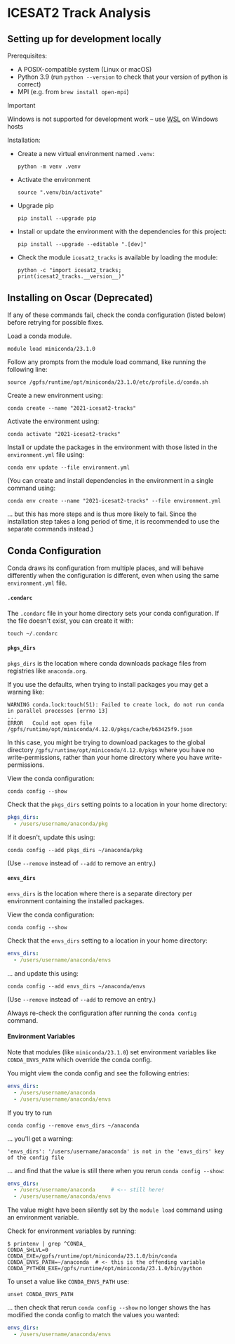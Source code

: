 # ICESAT2 Track Analysis

## Setting up for development locally

Prerequisites:
- A POSIX-compatible system (Linux or macOS)
- Python 3.9 (run `python --version` to check that your version of python is correct)
- MPI (e.g. from `brew install open-mpi`)

> [!IMPORTANT]  
> Windows is not supported for development work – use [WSL](https://learn.microsoft.com/en-us/windows/wsl/) on Windows hosts

Installation:
- Create a new virtual environment named `.venv`:
  ```shell
  python -m venv .venv
  ```
- Activate the environment
    ```shell
    source ".venv/bin/activate"
    ```
- Upgrade pip
  ```shell
  pip install --upgrade pip
  ```
- Install or update the environment with the dependencies for this project:
  ```shell
  pip install --upgrade --editable ".[dev]"
  ```
- Check the module `icesat2_tracks` is available by loading the module:
  ```shell
  python -c "import icesat2_tracks; print(icesat2_tracks.__version__)"
  ```

## Installing on Oscar (Deprecated)

If any of these commands fail, check the conda configuration (listed below) before retrying for possible fixes.

Load a conda module.

```shell
module load miniconda/23.1.0
```

Follow any prompts from the module load command, like running the following line:
```shell
source /gpfs/runtime/opt/miniconda/23.1.0/etc/profile.d/conda.sh
```

Create a new environment using:
```shell
conda create --name "2021-icesat2-tracks"
```

Activate the environment using:
```shell
conda activate "2021-icesat2-tracks"
```

Install or update the packages in the environment with those listed in the `environment.yml` file using:
```shell
conda env update --file environment.yml
```

(You can create and install dependencies in the environment in a single command using:
```shell
conda env create --name "2021-icesat2-tracks" --file environment.yml
```
... but this has more steps and is thus more likely to fail. Since the installation step takes a long period of time, it is recommended to use the separate commands instead.)

## Conda Configuration

Conda draws its configuration from multiple places, and will behave differently when the configuration is different, even when using the same `environment.yml` file.

#### `.condarc`

The `.condarc` file in your home directory sets your conda configuration. If the file doesn't exist, you can create it with:
```shell
touch ~/.condarc
```

#### `pkgs_dirs`

`pkgs_dirs` is the location where conda downloads package files from registries like `anaconda.org`. 

If you use the defaults, when trying to install packages you may get a warning like:
```
WARNING conda.lock:touch(51): Failed to create lock, do not run conda in parallel processes [errno 13]
...
ERROR   Could not open file /gpfs/runtime/opt/miniconda/4.12.0/pkgs/cache/b63425f9.json
```

In this case, you might be trying to download packages to the global directory `/gpfs/runtime/opt/miniconda/4.12.0/pkgs` where you have no write-permissions, rather than your home directory where you have write-permissions.

View the conda configuration:
```shell
conda config --show
```

Check that the `pkgs_dirs` setting points to a location in your home directory:
```yaml
pkgs_dirs:
  - /users/username/anaconda/pkg
```

If it doesn't, update this using:
```shell
conda config --add pkgs_dirs ~/anaconda/pkg
```

(Use `--remove` instead of `--add` to remove an entry.)

#### `envs_dirs`

`envs_dirs` is the location where there is a separate directory per environment containing the installed packages.

View the conda configuration:
```shell
conda config --show
```

Check that the `envs_dirs` setting to a location in your home directory:
```yaml
envs_dirs:
  - /users/username/anaconda/envs
```

... and update this using:
```shell
conda config --add envs_dirs ~/anaconda/envs
```

(Use `--remove` instead of `--add` to remove an entry.)

Always re-check the configuration after running the `conda config` command. 

#### Environment Variables

Note that modules (like `miniconda/23.1.0`) set environment variables like `CONDA_ENVS_PATH` which override the conda config. 

You might view the conda config and see the following entries:
```yaml
envs_dirs:
  - /users/username/anaconda
  - /users/username/anaconda/envs
```

If you try to run 
```shell
conda config --remove envs_dirs ~/anaconda
```
... you'll get a warning:
```
'envs_dirs': '/users/username/anaconda' is not in the 'envs_dirs' key of the config file
```

... and find that the value is still there when you rerun `conda config --show`:
```yaml
envs_dirs:
  - /users/username/anaconda     # <-- still here!
  - /users/username/anaconda/envs
```

The value might have been silently set by the `module load` command using an environment variable. 

Check for environment variables by running:
```shell
$ printenv | grep ^CONDA_
CONDA_SHLVL=0
CONDA_EXE=/gpfs/runtime/opt/miniconda/23.1.0/bin/conda
CONDA_ENVS_PATH=~/anaconda  # <- this is the offending variable
CONDA_PYTHON_EXE=/gpfs/runtime/opt/miniconda/23.1.0/bin/python
```

To unset a value like `CONDA_ENVS_PATH` use:
```shell
unset CONDA_ENVS_PATH
```

... then check that rerun `conda config --show` no longer shows the has modified the conda config to match the values you wanted:
```yaml
envs_dirs:
  - /users/username/anaconda/envs
```
